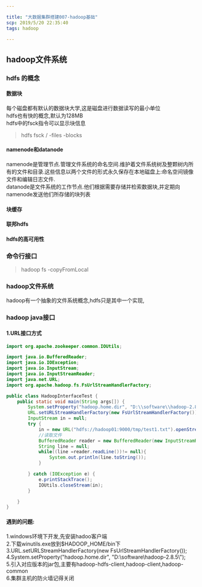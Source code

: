 ```yaml
---

title: "大数据集群搭建007-hadoop基础"
scp: 2019/5/20 22:35:40
tags: hadoop

---
```


## hadoop文件系统

### hdfs 的概念

#### 数据块  
每个磁盘都有默认的数据块大学,这是磁盘进行数据读写的最小单位  
hdfs也有快的概念,默认为128MB  
hdfs中的fsck指令可以显示块信息  
>hdfs fsck / -files -blocks  
#### namenode和datanode  
namenode是管理节点.管理文件系统的命名空间.维护着文件系统树及整颗树内所有的文件和目录.这些信息以两个文件的形式永久保存在本地磁盘上:命名空间镜像文件和编辑日志文件.  
datanode是文件系统的工作节点.他们根据需要存储并检索数据块,并定期向namenode发送他们所存储的块列表  

#### 块缓存

#### 联邦hdfs  

#### hdfs的高可用性

### 命令行接口

>hadoop fs -copyFromLocal 

### hadoop文件系统  
hadoop有一个抽象的文件系统概念,hdfs只是其中一个实现,

### hadoop java接口

#### 1.URL接口方式

```java
import org.apache.zookeeper.common.IOUtils;

import java.io.BufferedReader;
import java.io.IOException;
import java.io.InputStream;
import java.io.InputStreamReader;
import java.net.URL;
import org.apache.hadoop.fs.FsUrlStreamHandlerFactory;

public class HadoopInterfaceTest {
    public static void main(String args[]) {
        System.setProperty("hadoop.home.dir", "D:\\software\\hadoop-2.8.5\\");
        URL.setURLStreamHandlerFactory(new FsUrlStreamHandlerFactory());
        InputStream in = null;
        try {
            in = new URL("hdfs://hadoop01:9000/tmp/test1.txt").openStream();
            //读取文件
            BufferedReader reader = new BufferedReader(new InputStreamReader(in));
            String line = null;
            while((line =reader.readLine())!= null){
                System.out.println(line.toString());
            }

        } catch (IOException e) {
            e.printStackTrace();
            IOUtils.closeStream(in);
        }

    }
}


```
#### 遇到的问题:  
1.windows环境下开发,先安装hadoo客户端  
2.下载winutils.exe放到$HADOOP_HOME/bin下  
3.URL.setURLStreamHandlerFactory(new FsUrlStreamHandlerFactory());  
4.System.setProperty("hadoop.home.dir", "D:\\software\\hadoop-2.8.5\\");  
5.引入对应版本的jar包,主要有hadoop-hdfs-client,hadoop-client,hadoop-common  
6.集群主机的防火墙记得关闭  

